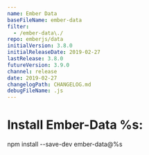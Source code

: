 ```yaml
---
name: Ember Data
baseFileName: ember-data
filter:
  - /ember-data\./
repo: emberjs/data
initialVersion: 3.8.0
initialReleaseDate: 2019-02-27
lastRelease: 3.8.0
futureVersion: 3.9.0
channel: release
date: 2019-02-27
changelogPath: CHANGELOG.md
debugFileName: .js
---
```

# Install Ember-Data %s:
npm install --save-dev ember-data@%s
